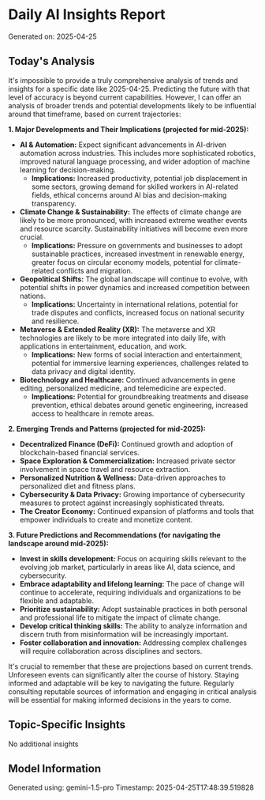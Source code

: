 # Daily AI Insights Report
Generated on: 2025-04-25

## Today's Analysis
It's impossible to provide a truly comprehensive analysis of trends and insights for a specific date like 2025-04-25. Predicting the future with that level of accuracy is beyond current capabilities.  However, I can offer an analysis of broader trends and potential developments likely to be influential around that timeframe, based on current trajectories:


**1. Major Developments and Their Implications (projected for mid-2025):**

* **AI & Automation:**  Expect significant advancements in AI-driven automation across industries. This includes more sophisticated robotics, improved natural language processing, and wider adoption of machine learning for decision-making.
    * **Implications:** Increased productivity, potential job displacement in some sectors, growing demand for skilled workers in AI-related fields, ethical concerns around AI bias and decision-making transparency.
* **Climate Change & Sustainability:** The effects of climate change are likely to be more pronounced, with increased extreme weather events and resource scarcity. Sustainability initiatives will become even more crucial.
    * **Implications:** Pressure on governments and businesses to adopt sustainable practices, increased investment in renewable energy, greater focus on circular economy models, potential for climate-related conflicts and migration.
* **Geopolitical Shifts:** The global landscape will continue to evolve, with potential shifts in power dynamics and increased competition between nations.
    * **Implications:**  Uncertainty in international relations, potential for trade disputes and conflicts, increased focus on national security and resilience.
* **Metaverse & Extended Reality (XR):**  The metaverse and XR technologies are likely to be more integrated into daily life, with applications in entertainment, education, and work.
    * **Implications:** New forms of social interaction and entertainment, potential for immersive learning experiences, challenges related to data privacy and digital identity.
* **Biotechnology and Healthcare:** Continued advancements in gene editing, personalized medicine, and telemedicine are expected.
    * **Implications:** Potential for groundbreaking treatments and disease prevention, ethical debates around genetic engineering, increased access to healthcare in remote areas.


**2. Emerging Trends and Patterns (projected for mid-2025):**

* **Decentralized Finance (DeFi):**  Continued growth and adoption of blockchain-based financial services.
* **Space Exploration & Commercialization:** Increased private sector involvement in space travel and resource extraction.
* **Personalized Nutrition & Wellness:**  Data-driven approaches to personalized diet and fitness plans.
* **Cybersecurity & Data Privacy:** Growing importance of cybersecurity measures to protect against increasingly sophisticated threats.
* **The Creator Economy:** Continued expansion of platforms and tools that empower individuals to create and monetize content.


**3. Future Predictions and Recommendations (for navigating the landscape around mid-2025):**

* **Invest in skills development:** Focus on acquiring skills relevant to the evolving job market, particularly in areas like AI, data science, and cybersecurity.
* **Embrace adaptability and lifelong learning:** The pace of change will continue to accelerate, requiring individuals and organizations to be flexible and adaptable.
* **Prioritize sustainability:**  Adopt sustainable practices in both personal and professional life to mitigate the impact of climate change.
* **Develop critical thinking skills:**  The ability to analyze information and discern truth from misinformation will be increasingly important.
* **Foster collaboration and innovation:** Addressing complex challenges will require collaboration across disciplines and sectors.


It's crucial to remember that these are projections based on current trends. Unforeseen events can significantly alter the course of history.  Staying informed and adaptable will be key to navigating the future.  Regularly consulting reputable sources of information and engaging in critical analysis will be essential for making informed decisions in the years to come.


## Topic-Specific Insights
No additional insights

## Model Information
Generated using: gemini-1.5-pro
Timestamp: 2025-04-25T17:48:39.519828
